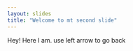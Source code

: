 ```yaml
---
layout: slides
title: "Welcome to mt second slide"
---
```

Hey! Here I am.
use left arrow to go back
